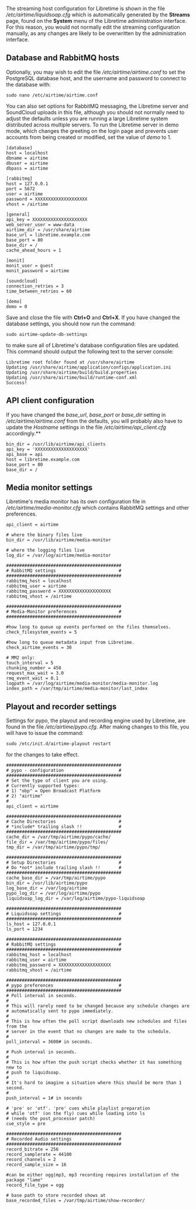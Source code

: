 The streaming host configuration for Libretime is shown in the file */etc/airtime/liquidsoap.cfg* which is automatically generated by the **Streams** page, found on the **System** menu of the Libretime administration interface. For this reason, you would not normally edit the streaming configuration manually, as any changes are likely to be overwritten by the administration interface.

Database and RabbitMQ hosts
---------------------------

Optionally, you may wish to edit the file */etc/airtime/airtime.conf* to set the PostgreSQL database host, and the username and password to connect to the database with:

    sudo nano /etc/airtime/airtime.conf

You can also set options for RabbitMQ messaging, the Libretime server and SoundCloud uploads in this file, although you should not normally need to adjust the defaults unless you are running a large Libretime system distributed across multiple servers. To run the Libretime server in demo mode, which changes the greeting on the login page and prevents user accounts from being created or modified, set the value of *demo* to 1.

    [database]
    host = localhost
    dbname = airtime
    dbuser = airtime
    dbpass = airtime

    [rabbitmq]
    host = 127.0.0.1
    port = 5672
    user = airtime
    password = XXXXXXXXXXXXXXXXXXXX
    vhost = /airtime

    [general]
    api_key = XXXXXXXXXXXXXXXXXXXXX
    web_server_user = www-data
    airtime_dir = /usr/share/airtime
    base_url = libretime.example.com
    base_port = 80
    base_dir = /
    cache_ahead_hours = 1

    [monit]
    monit_user = guest
    monit_password = airtime

    [soundcloud]
    connection_retries = 3
    time_between_retries = 60

    [demo]
    demo = 0

Save and close the file with **Ctrl+O** and **Ctrl+X**. If you have changed the database settings, you should now run the command:

    sudo airtime-update-db-settings

to make sure all of Libretime's database configuration files are updated. This command should output the following text to the server console:

    Libretime root folder found at /usr/share/airtime
    Updating /usr/share/airtime/application/configs/application.ini
    Updating /usr/share/airtime/build/build.properties
    Updating /usr/share/airtime/build/runtime-conf.xml
    Success!

API client configuration
------------------------

If you have changed the *base\_url*, *base\_port* or *base\_dir* setting in */etc/airtime/airtime.conf* from the defaults, you will probably also have to update the *Hostname* settings in the file */etc/airtime/api\_client.cfg* accordingly.**

    bin_dir = /usr/lib/airtime/api_clients
    api_key = 'XXXXXXXXXXXXXXXXXXXX'
    api_base = api
    host = libretime.example.com
    base_port = 80
    base_dir = /

Media monitor settings
----------------------

Libretime's media monitor has its own configuration file in */etc/airtime/media-monitor.cfg* which contains RabbitMQ settings and other preferences.

    api_client = airtime

    # where the binary files live
    bin_dir = /usr/lib/airtime/media-monitor

    # where the logging files live
    log_dir = /var/log/airtime/media-monitor

    ############################################
    # RabbitMQ settings                        #
    ############################################
    rabbitmq_host = localhost
    rabbitmq_user = airtime
    rabbitmq_password = XXXXXXXXXXXXXXXXXXXX
    rabbitmq_vhost = /airtime

    ############################################
    # Media-Monitor preferences                #
    ############################################

    #how long to queue up events performed on the files themselves.
    check_filesystem_events = 5

    #how long to queue metadata input from Libretime.
    check_airtime_events = 30

    # MM2 only:
    touch_interval = 5
    chunking_number = 450
    request_max_wait = 3.0
    rmq_event_wait = 0.1
    logpath = /var/log/airtime/media-monitor/media-monitor.log
    index_path = /var/tmp/airtime/media-monitor/last_index

Playout and recorder settings
-----------------------------

Settings for pypo, the playout and recording engine used by Libretime, are found in the file */etc/airtime/pypo.cfg*. After making changes to this file, you will have to issue the command:

    sudo /etc/init.d/airtime-playout restart

for the changes to take effect.

    ############################################
    # pypo - configuration                     #
    ############################################
    # Set the type of client you are using.
    # Currently supported types:
    # 1) "obp" = Open Broadcast Platform
    # 2) "airtime"
    #
    api_client = airtime

    ############################################
    # Cache Directories                        #
    # *include* trailing slash !!              #
    ############################################
    cache_dir = /var/tmp/airtime/pypo/cache/
    file_dir = /var/tmp/airtime/pypo/files/
    tmp_dir = /var/tmp/airtime/pypo/tmp/

    ############################################
    # Setup Directories                        #
    # Do *not* include trailing slash !!       #
    ############################################
    cache_base_dir = /var/tmp/airtime/pypo
    bin_dir = /usr/lib/airtime/pypo
    log_base_dir = /var/log/airtime
    pypo_log_dir = /var/log/airtime/pypo
    liquidsoap_log_dir = /var/log/airtime/pypo-liquidsoap

    ############################################
    # Liquidsoap settings                      #
    ############################################ 
    ls_host = 127.0.0.1
    ls_port = 1234

    ############################################
    # RabbitMQ settings                        #
    ############################################
    rabbitmq_host = localhost
    rabbitmq_user = airtime
    rabbitmq_password = XXXXXXXXXXXXXXXXXXXX
    rabbitmq_vhost = /airtime

    ############################################
    # pypo preferences                         #
    ############################################
    # Poll interval in seconds.
    #
    # This will rarely need to be changed because any schedule changes are
    # automatically sent to pypo immediately.
    #
    # This is how often the poll script downloads new schedules and files from the
    # server in the event that no changes are made to the schedule.
    #
    poll_interval = 3600# in seconds.

    # Push interval in seconds.
    #
    # This is how often the push script checks whether it has something new to
    # push to liquidsoap.
    #
    # It's hard to imagine a situation where this should be more than 1 second.
    #
    push_interval = 1# in seconds

    # 'pre' or 'otf'. 'pre' cues while playlist preparation 
    # while 'otf' (on the fly) cues while loading into ls
    # (needs the post_processor patch)
    cue_style = pre

    ############################################
    # Recorded Audio settings                  #
    ############################################
    record_bitrate = 256
    record_samplerate = 44100
    record_channels = 2
    record_sample_size = 16

    #can be either ogg|mp3, mp3 recording requires installation of the package "lame"
    record_file_type = ogg

    # base path to store recorded shows at 
    base_recorded_files = /var/tmp/airtime/show-recorder/
